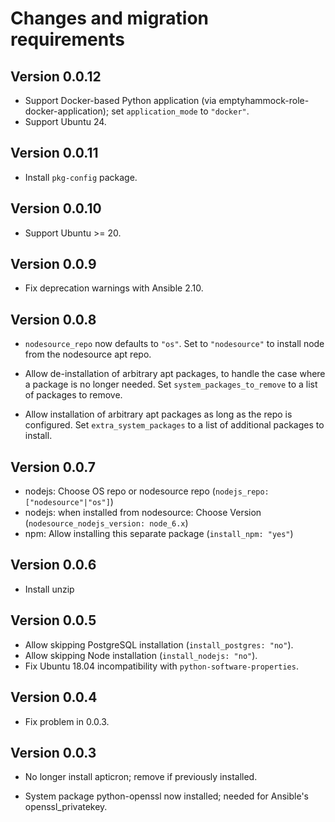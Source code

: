 # Changes and migration requirements

## Version 0.0.12

* Support Docker-based Python application (via emptyhammock-role-docker-application);
  set `application_mode` to `"docker"`.
* Support Ubuntu 24.

## Version 0.0.11

* Install `pkg-config` package.

## Version 0.0.10

* Support Ubuntu >= 20.

## Version 0.0.9

* Fix deprecation warnings with Ansible 2.10.

## Version 0.0.8

* `nodesource_repo` now defaults to `"os"`.  Set to `"nodesource"` to install node from
  the nodesource apt repo.

* Allow de-installation of arbitrary apt packages, to handle the case where a package is
  no longer needed.  Set `system_packages_to_remove` to a list of packages to remove.

* Allow installation of arbitrary apt packages as long as the repo is configured.  Set
  `extra_system_packages` to a list of additional packages to install.

## Version 0.0.7

* nodejs: Choose OS repo or nodesource repo (`nodejs_repo: ["nodesource"|"os"]`)
* nodejs: when installed from nodesource: Choose Version (`nodesource_nodejs_version: node_6.x`)
* npm: Allow installing this separate package (`install_npm: "yes"`)

## Version 0.0.6

* Install unzip

## Version 0.0.5

* Allow skipping PostgreSQL installation (`install_postgres: "no"`).
* Allow skipping Node installation (`install_nodejs: "no"`).
* Fix Ubuntu 18.04 incompatibility with `python-software-properties`.

## Version 0.0.4

* Fix problem in 0.0.3.

## Version 0.0.3

* No longer install apticron; remove if previously installed.

* System package python-openssl now installed; needed for Ansible's
  openssl_privatekey.

